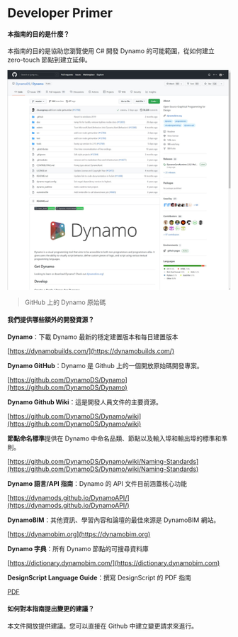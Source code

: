 # Developer Primer

#### 本指南的目的是什麼？<a href="#what-is-the-purpose-of-this-guide" id="what-is-the-purpose-of-this-guide"></a>

本指南的目的是協助您瀏覽使用 C# 開發 Dynamo 的可能範圍，從如何建立 zero-touch 節點到建立延伸。

![Github 上的 Dynamo 原始碼](images/dynamogithub.jpg)
> GitHub 上的 Dynamo 原始碼

#### 我們提供哪些額外的開發資源？<a href="#what-additional-online-resources-do-we-provide" id="what-additional-online-resources-do-we-provide"></a>

**Dynamo**：下載 Dynamo 最新的穩定建置版本和每日建置版本

[https://dynamobuilds.com/](https://dynamobuilds.com/)

**Dynamo GitHub**：Dynamo 是 Github 上的一個開放原始碼開發專案。

[https://github.com/DynamoDS/Dynamo](https://github.com/DynamoDS/Dynamo)

**Dynamo Github Wiki**：這是開發人員文件的主要資源。

[https://github.com/DynamoDS/Dynamo/wiki](https://github.com/DynamoDS/Dynamo/wiki)

**節點命名標準**提供在 Dynamo 中命名品類、節點以及輸入埠和輸出埠的標準和準則。

[https://github.com/DynamoDS/Dynamo/wiki/Naming-Standards](https://github.com/DynamoDS/Dynamo/wiki/Naming-Standards)

**Dynamo 語言/API 指南**：Dynamo 的 API 文件目前涵蓋核心功能

[https://dynamods.github.io/DynamoAPI/](https://dynamods.github.io/DynamoAPI/)

**DynamoBIM**：其他資訊、學習內容和論壇的最佳來源是 DynamoBIM 網站。

[https://dynamobim.org](https://dynamobim.org)

**Dynamo 字典**：所有 Dynamo 節點的可搜尋資料庫

[https://dictionary.dynamobim.com/](https://dictionary.dynamobim.com)

**DesignScript Language Guide**：撰寫 DesignScript 的 PDF 指南

[PDF](https://dynamobim.org/wp-content/uploads/forum-assets/colin-mccroneautodesk-com/07/10/Dynamo\_language\_guide\_version\_1.pdf)

#### 如何對本指南提出變更的建議？<a href="#how-can-i-suggest-changes-to-this-guide" id="how-can-i-suggest-changes-to-this-guide"></a>

本文件開放提供建議。您可以直接在 Github 中建立變更請求來進行。
